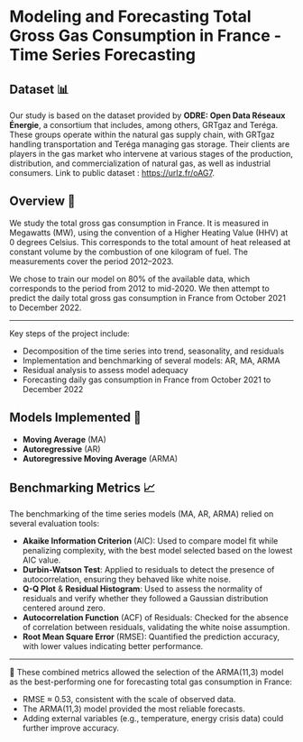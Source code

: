 # Modeling and Forecasting Total Gross Gas Consumption in France - Time Series Forecasting

## Dataset 📊

Our study is based on the dataset provided by **ODRE: Open Data Réseaux Énergie**, a consortium that includes, among others, GRTgaz and Teréga. These groups operate within the natural gas supply chain, with GRTgaz handling transportation and Teréga managing gas storage. Their clients are players in the gas market who intervene at various stages of the production, distribution, and commercialization of natural gas, as well as industrial consumers. Link to public dataset : https://urlz.fr/oAG7.

## Overview 🌟

We study the total gross gas consumption in France. It is measured in Megawatts (MW), using the convention of a Higher Heating Value (HHV) at 0 degrees Celsius. This corresponds to the total amount of heat released at constant volume by the combustion of one kilogram of fuel. The measurements cover the period 2012–2023.

We chose to train our model on 80% of the available data, which corresponds to the period from 2012 to mid-2020. We then attempt to predict the daily total gross gas consumption in France from October 2021 to December 2022.

--- 

Key steps of the project include:
- Decomposition of the time series into trend, seasonality, and residuals
- Implementation and benchmarking of several models: AR, MA, ARMA
- Residual analysis to assess model adequacy
- Forecasting daily gas consumption in France from October 2021 to December 2022

## Models Implemented 🧮

- **Moving Average** (MA)
- **Autoregressive** (AR)
- **Autoregressive Moving Average** (ARMA)

## Benchmarking Metrics 📈

The benchmarking of the time series models (MA, AR, ARMA) relied on several evaluation tools:

- **Akaike Information Criterion** (AIC): Used to compare model fit while penalizing complexity, with the best model selected based on the lowest AIC value.
- **Durbin-Watson Test**: Applied to residuals to detect the presence of autocorrelation, ensuring they behaved like white noise.
- **Q-Q Plot** & **Residual Histogram**: Used to assess the normality of residuals and verify whether they followed a Gaussian distribution centered around zero.
- **Autocorrelation Function** (ACF) of Residuals: Checked for the absence of correlation between residuals, validating the white noise assumption.
- **Root Mean Square Error** (RMSE): Quantified the prediction accuracy, with lower values indicating better performance.

---

🔎 These combined metrics allowed the selection of the ARMA(11,3) model as the best-performing one for forecasting total gas consumption in France:
- RMSE ≈ 0.53, consistent with the scale of observed data.
- The ARMA(11,3) model provided the most reliable forecasts.
- Adding external variables (e.g., temperature, energy crisis data) could further improve accuracy.
